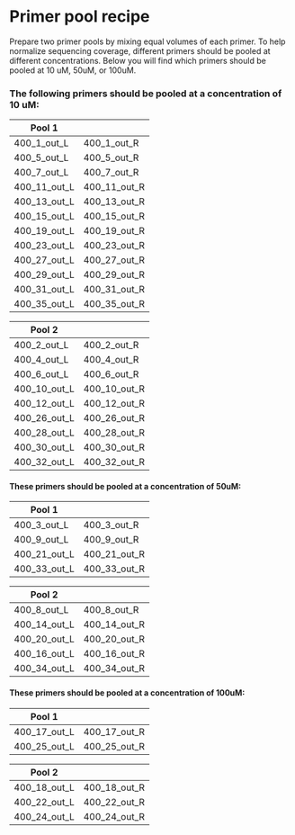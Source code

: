 # Primer pool recipe

Prepare two primer pools by mixing equal volumes of each primer. To help normalize sequencing coverage, different primers should be pooled at different concentrations. Below you will find which primers should be pooled at 10 uM, 50uM, or 100uM.

### The following primers should be pooled at a concentration of **10 uM**:

|Pool 1      |            |
|------------|------------|
|400_1_out_L |400_1_out_R |
|400_5_out_L |400_5_out_R |
|400_7_out_L |400_7_out_R |
|400_11_out_L|400_11_out_R|
|400_13_out_L|400_13_out_R|
|400_15_out_L|400_15_out_R|
|400_19_out_L|400_19_out_R|
|400_23_out_L|400_23_out_R|
|400_27_out_L|400_27_out_R|
|400_29_out_L|400_29_out_R|
|400_31_out_L|400_31_out_R|  
|400_35_out_L|400_35_out_R|

|Pool 2      |            |
|------------|------------|
|400_2_out_L |400_2_out_R |
|400_4_out_L |400_4_out_R |
|400_6_out_L |400_6_out_R |
|400_10_out_L|400_10_out_R|
|400_12_out_L|400_12_out_R|
|400_26_out_L|400_26_out_R|
|400_28_out_L|400_28_out_R|
|400_30_out_L|400_30_out_R|
|400_32_out_L|400_32_out_R|

#### These primers should be pooled at a concentration of **50uM**:

|Pool 1       |             |
|-------------|-------------|
|400_3_out_L  |400_3_out_R  |
|400_9_out_L  |400_9_out_R  |
|400_21_out_L |400_21_out_R |
|400_33_out_L |400_33_out_R |

|Pool 2       |             |
|-------------|-------------|
|400_8_out_L  |400_8_out_R  |
|400_14_out_L |400_14_out_R |
|400_20_out_L |400_20_out_R |
|400_16_out_L |400_16_out_R |
|400_34_out_L |400_34_out_R |

#### These primers should be pooled at a concentration of **100uM**:

| Pool 1     |             |
|------------|-------------|
|400_17_out_L| 400_17_out_R|
|400_25_out_L| 400_25_out_R|

|Pool 2      |             |
|------------|-------------|
|400_18_out_L| 400_18_out_R|
|400_22_out_L| 400_22_out_R|
|400_24_out_L| 400_24_out_R|
